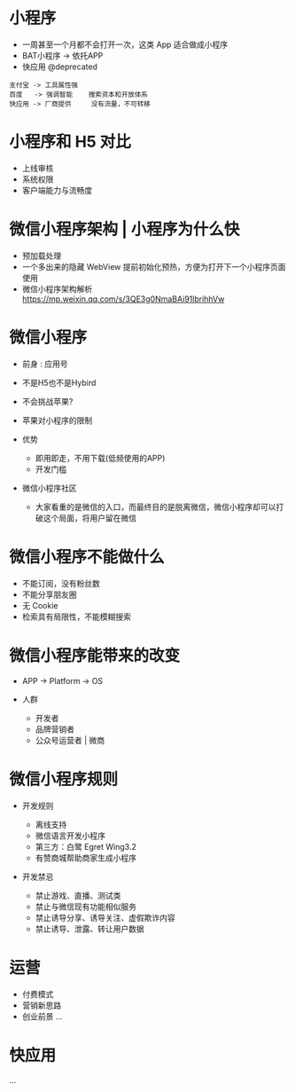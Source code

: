 # 小程序

- 一周甚至一个月都不会打开一次，这类 App 适合做成小程序
- BAT小程序 -> 依托APP
- 快应用 @deprecated

```
支付宝	-> 工具属性强
百度	 -> 强调智能	搜索资本和开放体系
快应用	-> 厂商提供 	没有流量，不可转移
```

# 小程序和 H5 对比

- 上线审核
- 系统权限
- 客户端能力与流畅度

# 微信小程序架构 | 小程序为什么快

- 预加载处理
- 一个多出来的隐藏 WebView 提前初始化预热，方便为打开下一个小程序页面使用
- 微信小程序架构解析 https://mp.weixin.qq.com/s/3QE3g0NmaBAi91lbrihhVw

# 微信小程序

- 前身 : 应用号
- 不是H5也不是Hybird
- 不会挑战苹果?
- 苹果对小程序的限制
- 优势

  - 即用即走，不用下载(低频使用的APP)
  - 开发门槛

- 微信小程序社区
  - 大家看重的是微信的入口，而最终目的是脱离微信，微信小程序却可以打破这个局面，将用户留在微信

# 微信小程序不能做什么

- 不能订阅，没有粉丝数
- 不能分享朋友圈
- 无 Cookie
- 检索具有局限性，不能模糊搜索

# 微信小程序能带来的改变

- APP -> Platform -> OS
- 人群

  - 开发者
  - 品牌营销者
  - 公众号运营者 | 微商

# 微信小程序规则

- 开发规则
  - 离线支持
  - 微信语言开发小程序
  - 第三方：白鹭 Egret Wing3.2
  - 有赞商城帮助商家生成小程序

- 开发禁忌
    - 禁止游戏、直播、测试类
    - 禁止与微信现有功能相似服务
    - 禁止诱导分享、诱导关注、虚假欺诈内容
    - 禁止诱导、泄露、转让用户数据

# 运营

- 付费模式
- 营销新思路
- 创业前景
...    

# 快应用

...